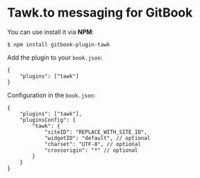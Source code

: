 Tawk.to messaging for GitBook
==============

You can use install it via **NPM**:

```
$ npm install gitbook-plugin-tawk
```

Add the plugin to your `book.json`:

```
{
    "plugins": ["tawk"]
}
```

Configuration in the `book.json`:

```
{
    "plugins": ["tawk"],
    "pluginsConfig": {
        "tawk": {
        	"siteID": "REPLACE_WITH_SITE_ID",
			"widgetID": "default", // optional
			"charset": "UTF-8", // optional
			"crossorigin": "*" // optional
        }
    }
}
```